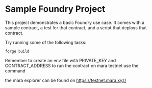 # Sample Foundry Project

This project demonstrates a basic Foundry use case. It comes with a sample contract, a test for that contract, and a script that deploys that contract.

Try running some of the following tasks:

```shell
forge build
```
Remember to create an env file with PRIVATE_KEY and CONTRACT_ADDRESS
to run the contract on mara testnet use the command

the mara explorer can be found on https://testnet.mara.xyz/

